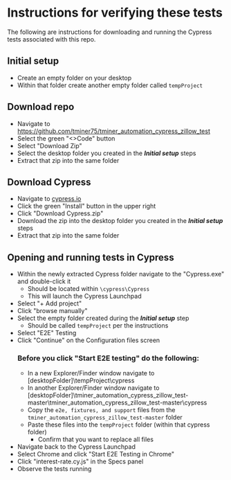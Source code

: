 # Instructions for verifying these tests
The following are instructions for downloading and running the Cypress tests associated with this repo.

## Initial setup
* Create an empty folder on your desktop
* Within that folder create another empty folder called <code>tempProject</code>

## Download repo
* Navigate to https://github.com/tminer75/tminer_automation_cypress_zillow_test
* Select the green "<>Code" button
* Select "Download Zip"
* Select the desktop folder you created in the _**Initial setup**_ steps
* Extract that zip into the same folder

## Download Cypress
* Navigate to [cypress.io](https://www.cypress.io/)
* Click the green "Install" button in the upper right
* Click "Download Cypress.zip"
* Download the zip into the desktop folder you created in the _**Initial setup**_ steps
* Extract that zip into the same folder

## Opening and running tests in Cypress
* Within the newly extracted Cypress folder navigate to the "Cypress.exe" and double-click it
  * Should be located within <code>\cypress\Cypress</code>
  * This will launch the Cypress Launchpad
* Select "+ Add project"
* Click "browse manually"
* Select the empty folder created during the _**Initial setup**_ step
  * Should be called <code>tempProject</code> per the instructions
* Select "E2E" Testing
* Click "Continue" on the Configuration files screen
  ### Before you click "Start E2E testing" do the following:
  * In a new Explorer/Finder window navigate to [desktopFolder]\tempProject\cypress
  * In another Explorer/Finder window navigate to [desktopFolder]\tminer_automation_cypress_zillow_test-master\tminer_automation_cypress_zillow_test-master\cypress
  * Copy the <code>e2e, fixtures, and support</code> files from the <code>tminer_automation_cypress_zillow_test-master</code> folder
  * Paste these files into the <code>tempProject</code> folder (within that cypress folder)
    * Confirm that you want to replace all files
* Navigate back to the Cypress Launchpad
* Select Chrome and click "Start E2E Testing in Chrome"
* Click "interest-rate.cy.js" in the Specs panel
* Observe the tests running
